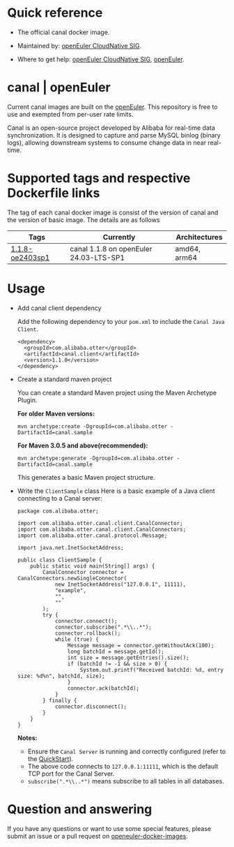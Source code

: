 
# Quick reference

- The official canal docker image.

- Maintained by: [openEuler CloudNative SIG](https://gitee.com/openeuler/cloudnative).

- Where to get help: [openEuler CloudNative SIG](https://gitee.com/openeuler/cloudnative), [openEuler](https://gitee.com/openeuler/community).
# canal | openEuler
Current canal images are built on the [openEuler](https://repo.openeuler.org/). This repository is free to use and exempted from per-user rate limits.

Canal is an open-source project developed by Alibaba for real-time data synchronization. It is designed to capture and parse MySQL binlog (binary logs), allowing downstream systems to consume change data in near real-time.

# Supported tags and respective Dockerfile links
The tag of each canal docker image is consist of the version of canal and the version of basic image. The details are as follows

| Tags                                                                                                                               | Currently                                 |  Architectures|
|------------------------------------------------------------------------------------------------------------------------------------|-------------------------------------------|--|
| [1.1.8-oe2403sp1](https://gitee.com/openeuler/openeuler-docker-images/blob/master/Others/canal/1.1.8/24.03-lts-sp1/Dockerfile) | canal 1.1.8 on openEuler 24.03-LTS-SP1 |  amd64, arm64 |

# Usage
- Add canal client dependency

  Add the following dependency to your `pom.xml` to include the `Canal Java Client`.
  ```
  <dependency>
    <groupId>com.alibaba.otter</groupId>
    <artifactId>canal.client</artifactId>
    <version>1.1.0</version>
  </dependency>
  ```
    
- Create a standard maven project
  
  You can create a standard Maven project using the Maven Archetype Plugin.

  **For older Maven versions:**
  ```
  mvn archetype:create -DgroupId=com.alibaba.otter -DartifactId=canal.sample
  ```
  **For Maven 3.0.5 and above(recommended):**
  ```
  mvn archetype:generate -DgroupId=com.alibaba.otter -DartifactId=canal.sample
  ```
  This generates a basic Maven project structure.

- Write the `ClientSample` class
  Here is a basic example of a Java client connecting to a Canal server:
  ```
  package com.alibaba.otter;

  import com.alibaba.otter.canal.client.CanalConnector;
  import com.alibaba.otter.canal.client.CanalConnectors;
  import com.alibaba.otter.canal.protocol.Message;
  
  import java.net.InetSocketAddress;
  
  public class ClientSample {
      public static void main(String[] args) {
          CanalConnector connector = CanalConnectors.newSingleConnector(
              new InetSocketAddress("127.0.0.1", 11111),
              "example",
              "",
              ""
          );
          try {
              connector.connect();
              connector.subscribe(".*\\..*");
              connector.rollback();
              while (true) {
                  Message message = connector.getWithoutAck(100);
                  long batchId = message.getId();
                  int size = message.getEntries().size();
                  if (batchId != -1 && size > 0) {
                      System.out.printf("Received batchId: %d, entry size: %d%n", batchId, size);
                  }
                  connector.ack(batchId);
              }
          } finally {
              connector.disconnect();
          }
      }
  }
  ```
  
  **Notes:**
  * Ensure the `Canal Server` is running and correctly configured (refer to the [QuickStart](https://github.com/alibaba/canal/wiki/QuickStart)).
  * The above code connects to `127.0.0.1:11111`, which is the default TCP port for the Canal Server.
  * `subscribe(".*\\..*")` means subscribe to all tables in all databases.

# Question and answering
If you have any questions or want to use some special features, please submit an issue or a pull request on [openeuler-docker-images](https://gitee.com/openeuler/openeuler-docker-images).